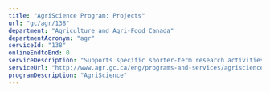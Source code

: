 ```yaml
---
title: "AgriScience Program: Projects"
url: "gc/agr/138"
department: "Agriculture and Agri-Food Canada"
departmentAcronym: "agr"
serviceId: "138"
onlineEndtoEnd: 0
serviceDescription: "Supports specific shorter-term research activities to help industry overcome challenges and address fiscal barriers experienced by small and emerging sectors. They also seek to mitigate high risk opportunities that have the potential to yield significant returns."
serviceUrl: "http://www.agr.gc.ca/eng/programs-and-services/agriscience-program-projects/?id=1516993063537"
programDescription: "AgriScience"
---
```

